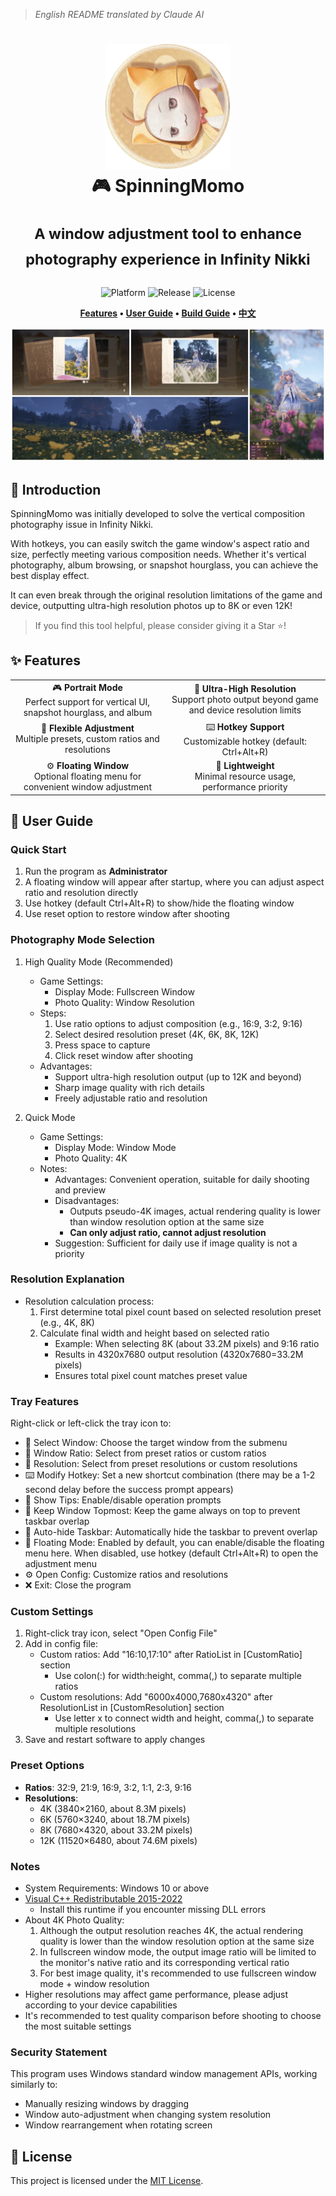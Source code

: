 > *English README translated by Claude AI*
<div align="center">
  <h1>
    <img src="../docs/logo.png" width="200" alt="SpinningMomo Logo">
    <br/>
    🎮 SpinningMomo
    <br/><br/>
    <sup>A window adjustment tool to enhance photography experience in Infinity Nikki</sup>
    <br/>
  </h1>

  <p>
    <img alt="Platform" src="https://img.shields.io/badge/platform-Windows-blue?style=flat-square" />
    <img alt="Release" src="https://img.shields.io/github/v/release/ChanIok/SpinningMomo?style=flat-square&color=brightgreen" />
    <img alt="License" src="https://img.shields.io/badge/license-MIT-orange?style=flat-square" />
  </p>

  <p>
    <b>
      <a href="#-features">Features</a> •
      <a href="#-user-guide">User Guide</a> •
      <a href="#️-build-guide">Build Guide</a> •
      <a href="../README.md">中文</a>
    </b>
  </p>

  <img src="./README.jpg" alt="Screenshot" >
</div>

## 🎯 Introduction

SpinningMomo was initially developed to solve the vertical composition photography issue in Infinity Nikki.

With hotkeys, you can easily switch the game window's aspect ratio and size, perfectly meeting various composition needs. Whether it's vertical photography, album browsing, or snapshot hourglass, you can achieve the best display effect.

It can even break through the original resolution limitations of the game and device, outputting ultra-high resolution photos up to 8K or even 12K!

> If you find this tool helpful, please consider giving it a Star ⭐!

## ✨ Features

<div align="center">
  <table>
    <tr>
      <td align="center">🎮 <b>Portrait Mode</b><br/>Perfect support for vertical UI, snapshot hourglass, and album</td>
      <td align="center">📸 <b>Ultra-High Resolution</b><br/>Support photo output beyond game and device resolution limits</td>
    </tr>
    <tr>
      <td align="center">📐 <b>Flexible Adjustment</b><br/>Multiple presets, custom ratios and resolutions</td>
      <td align="center">⌨️ <b>Hotkey Support</b><br/>Customizable hotkey (default: Ctrl+Alt+R)</td>
    </tr>
    <tr>
      <td align="center">⚙️ <b>Floating Window</b><br/>Optional floating menu for convenient window adjustment</td>
      <td align="center">🚀 <b>Lightweight</b><br/>Minimal resource usage, performance priority</td>
    </tr>
  </table>
</div>

## 📖 User Guide

### Quick Start

1. Run the program as **Administrator**
2. A floating window will appear after startup, where you can adjust aspect ratio and resolution directly
3. Use hotkey (default Ctrl+Alt+R) to show/hide the floating window
4. Use reset option to restore window after shooting

### Photography Mode Selection

1. High Quality Mode (Recommended)
   - Game Settings:
     * Display Mode: Fullscreen Window
     * Photo Quality: Window Resolution
   - Steps:
     1. Use ratio options to adjust composition (e.g., 16:9, 3:2, 9:16)
     2. Select desired resolution preset (4K, 6K, 8K, 12K)
     3. Press space to capture
     4. Click reset window after shooting
   - Advantages:
     * Support ultra-high resolution output (up to 12K and beyond)
     * Sharp image quality with rich details
     * Freely adjustable ratio and resolution

2. Quick Mode
   - Game Settings:
     * Display Mode: Window Mode
     * Photo Quality: 4K
   - Notes:
     * Advantages: Convenient operation, suitable for daily shooting and preview
     * Disadvantages:
       - Outputs pseudo-4K images, actual rendering quality is lower than window resolution option at the same size
       - **Can only adjust ratio, cannot adjust resolution**
     * Suggestion: Sufficient for daily use if image quality is not a priority

### Resolution Explanation
- Resolution calculation process:
  1. First determine total pixel count based on selected resolution preset (e.g., 4K, 8K)
  2. Calculate final width and height based on selected ratio
     - Example: When selecting 8K (about 33.2M pixels) and 9:16 ratio
     - Results in 4320x7680 output resolution (4320x7680=33.2M pixels)
     - Ensures total pixel count matches preset value

### Tray Features

Right-click or left-click the tray icon to:

- 🎯 Select Window: Choose the target window from the submenu
- 📐 Window Ratio: Select from preset ratios or custom ratios
- 📏 Resolution: Select from preset resolutions or custom resolutions
- ⌨️ Modify Hotkey: Set a new shortcut combination (there may be a 1-2 second delay before the success prompt appears)
- 🔔 Show Tips: Enable/disable operation prompts
- 📍 Keep Window Topmost: Keep the game always on top to prevent taskbar overlap
- 🔽 Auto-hide Taskbar: Automatically hide the taskbar to prevent overlap
- 📱 Floating Mode: Enabled by default, you can enable/disable the floating menu here. When disabled, use hotkey (default Ctrl+Alt+R) to open the adjustment menu
- ⚙️ Open Config: Customize ratios and resolutions
- ❌ Exit: Close the program

### Custom Settings

1. Right-click tray icon, select "Open Config File"
2. Add in config file:
   - Custom ratios: Add "16:10,17:10" after RatioList in [CustomRatio] section
     - Use colon(:) for width:height, comma(,) to separate multiple ratios
   - Custom resolutions: Add "6000x4000,7680x4320" after ResolutionList in [CustomResolution] section
     - Use letter x to connect width and height, comma(,) to separate multiple resolutions
3. Save and restart software to apply changes

### Preset Options

- **Ratios**: 32:9, 21:9, 16:9, 3:2, 1:1, 2:3, 9:16
- **Resolutions**:
  - 4K (3840×2160, about 8.3M pixels)
  - 6K (5760×3240, about 18.7M pixels)
  - 8K (7680×4320, about 33.2M pixels)
  - 12K (11520×6480, about 74.6M pixels)

### Notes

- System Requirements: Windows 10 or above
- [Visual C++ Redistributable 2015-2022](https://aka.ms/vs/17/release/vc_redist.x64.exe)
  - Install this runtime if you encounter missing DLL errors
- About 4K Photo Quality:
  1. Although the output resolution reaches 4K, the actual rendering quality is lower than the window resolution option at the same size
  2. In fullscreen window mode, the output image ratio will be limited to the monitor's native ratio and its corresponding vertical ratio
  3. For best image quality, it's recommended to use fullscreen window mode + window resolution
- Higher resolutions may affect game performance, please adjust according to your device capabilities
- It's recommended to test quality comparison before shooting to choose the most suitable settings

### Security Statement

This program uses Windows standard window management APIs, working similarly to:
- Manually resizing windows by dragging
- Window auto-adjustment when changing system resolution
- Window rearrangement when rotating screen

## 📄 License

This project is licensed under the [MIT License](../LICENSE).